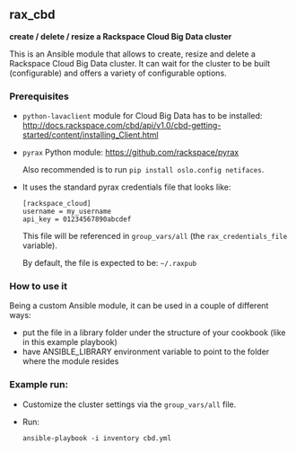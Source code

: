 rax_cbd 
---------

**create / delete / resize a Rackspace Cloud Big Data cluster**

This is an Ansible module that allows to create, resize and delete a Rackspace Cloud Big Data cluster.
It can wait for the cluster to be built (configurable) and offers a variety of configurable options.

### Prerequisites
- `python-lavaclient` module for Cloud Big Data has to be installed: http://docs.rackspace.com/cbd/api/v1.0/cbd-getting-started/content/installing_Client.html

- `pyrax` Python module: https://github.com/rackspace/pyrax

  Also recommended is to run `pip install oslo.config netifaces`.

- It uses the standard pyrax credentials file that looks like:
  ````
  [rackspace_cloud]
  username = my_username
  api_key = 01234567890abcdef
  ````
  
  This file will be referenced in `group_vars/all` (the `rax_credentials_file` variable).

  By default, the file is expected to be: `~/.raxpub`

### How to use it

Being a custom Ansible module, it can be used in a couple of different ways:

* put the file in a library folder under the structure of your cookbook (like in this example playbook)
* have ANSIBLE_LIBRARY environment variable to point to the folder where the module resides

### Example run:

- Customize the cluster settings via the `group_vars/all` file.

- Run:
  ````
  ansible-playbook -i inventory cbd.yml
  ````
